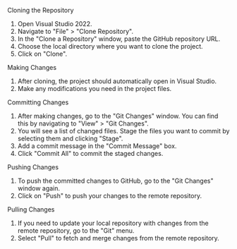 Cloning the Repository
1. Open Visual Studio 2022.
2. Navigate to "File" > "Clone Repository".
3. In the "Clone a Repository" window, paste the GitHub repository URL.
4. Choose the local directory where you want to clone the project.
5. Click on "Clone".

Making Changes
1. After cloning, the project should automatically open in Visual Studio.
2. Make any modifications you need in the project files.

Committing Changes
1. After making changes, go to the "Git Changes" window. You can find this by navigating to "View" > "Git Changes".
2. You will see a list of changed files. Stage the files you want to commit by selecting them and clicking "Stage".
3. Add a commit message in the "Commit Message" box.
4. Click "Commit All" to commit the staged changes.

Pushing Changes
1. To push the committed changes to GitHub, go to the "Git Changes" window again.
2. Click on "Push" to push your changes to the remote repository.

Pulling Changes
1. If you need to update your local repository with changes from the remote repository, go to the "Git" menu.
2. Select "Pull" to fetch and merge changes from the remote repository.
